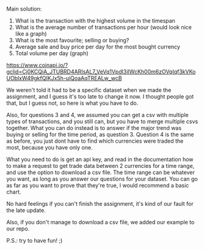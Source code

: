 Main solution:

1. What is the transaction with the highest volume in the timespan
2. What is the average number of transactions per hour (would look nice like a graph)
3. What is the most favourite; selling or buying?
4. Average sale and buy price per day for the most bought currency
5. Total volume per day (graph)

https://www.coinapi.io/?gclid=Cj0KCQiA_JTUBRD4ARIsAL7_VeVq1VpdI3iIWcKh00m6zOVqIqf3kVKoUOblxW49gkfQIKJx5h-uiQoaAqTREALw_wcB

We weren't told it had to be a specific dataset when we made the assignment, and I guess it's too late to change it now. I thought people got that, but I guess not, so here is what you have to do.

Also, for questions 3 and 4, we assumed you can get a csv with multiple types of transactions, and you still can, but you have to merge multiple csvs together. What you can do instead is to answer if the major trend was buying or selling for the time period, as question 3. Question 4 is the same as before, you just dont have to find which currencies were traded the most, because you have only one.


What you need to do is get an api key, and read in the documentation how to make a request to get trade data between 2 currencies for a time range, and use the option to download a csv file. The time range can be whatever you want, as long as you answer our questions for your dataset. You can go as far as you want to prove that they're true, I would recommend a basic chart.

No hard feelings if you can't finish the assignment, it's kind of our fault for the late update.

Also, if you don't manage to download a csv file, we added our example to our repo.

P.S.: try to have fun! ;)
## 
